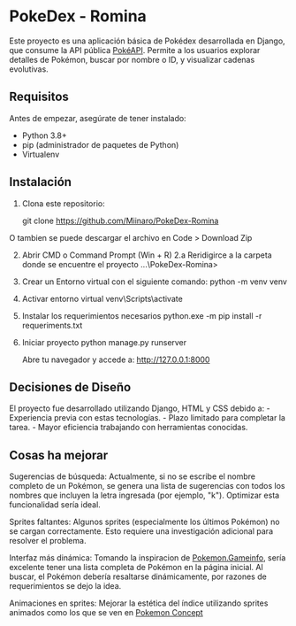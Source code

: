 # PokeDex - Romina

Este proyecto es una aplicación básica de Pokédex desarrollada en Django, que consume la API pública [PokéAPI](https://pokeapi.co/). Permite a los usuarios explorar detalles de Pokémon, buscar por nombre o ID, y visualizar cadenas evolutivas.

## Requisitos

Antes de empezar, asegúrate de tener instalado:

- Python 3.8+
- pip (administrador de paquetes de Python)
- Virtualenv 

## Instalación

1. Clona este repositorio:

   git clone https://github.com/Miinaro/PokeDex-Romina

O tambien se puede descargar el archivo en Code > Download Zip

2. Abrir CMD o Command Prompt (Win + R)
     2.a Reridigirce a la carpeta donde se encuentre el proyecto
        ...\PokeDex-Romina>

3. Crear un Entorno virtual con el siguiente comando:
     python -m venv venv

4. Activar entorno virtual
     venv\Scripts\activate

5. Instalar los requerimientos necesarios
     python.exe -m pip install -r requeriments.txt

6. Iniciar proyecto
     python manage.py runserver

     Abre tu navegador y accede a: http://127.0.0.1:8000

## Decisiones de Diseño

El proyecto fue desarrollado utilizando Django, HTML y CSS debido a:
    - Experiencia previa con estas tecnologías.
    - Plazo limitado para completar la tarea.
    - Mayor eficiencia trabajando con herramientas conocidas.
    
## Cosas ha mejorar
Sugerencias de búsqueda:
    Actualmente, si no se escribe el nombre completo de un Pokémon, se genera una lista de sugerencias con todos los nombres que incluyen la letra ingresada (por ejemplo, "k"). Optimizar esta funcionalidad sería ideal.

Sprites faltantes:
    Algunos sprites (especialmente los últimos Pokémon) no se cargan correctamente. Esto requiere una investigación adicional para resolver el problema.

Interfaz más dinámica:
    Tomando la inspiracion de [Pokemon.Gameinfo](https://pokemon.gameinfo.io/es), sería excelente tener una lista completa de Pokémon en la página inicial. Al buscar, el Pokémon debería resaltarse dinámicamente, por razones de requerimientos se dejo la idea.

Animaciones en sprites:
    Mejorar la estética del índice utilizando sprites animados como los que se ven en [Pokemon Concept](https://www.behance.net/gallery/113562309/Pokemon-Pokedex-Website-Redesign-Concept#)





